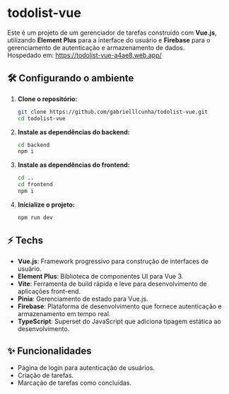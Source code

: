 # todolist-vue

Este é um projeto de um gerenciador de tarefas construído com **Vue.js**, utilizando **Element Plus** para a interface do usuário e **Firebase** para o gerenciamento de autenticação e armazenamento de dados. 
<br/>
Hospedado em: https://todolist-vue-a4ae8.web.app/

## 🛠️ Configurando o ambiente

1. **Clone o repositório:**

    ```sh
    git clone https://github.com/gabrielllcunha/todolist-vue.git
    cd todolist-vue
    ```
    
2. **Instale as dependências do backend:**
    
    ```sh
    cd backend
    npm i
    ```
3. **Instale as dependências do frontend:**
    
    ```sh
    cd ..
    cd frontend
    npm i
    ```
4. **Inicialize o projeto:**
    
    ```sh
    npm run dev
    ```

## ⚡ Techs
- **Vue.js**: Framework progressivo para construção de interfaces de usuário.
- **Element Plus**: Biblioteca de componentes UI para Vue 3.
- **Vite**: Ferramenta de build rápida e leve para desenvolvimento de aplicações front-end.
- **Pinia**: Gerenciamento de estado para Vue.js.
- **Firebase**: Plataforma de desenvolvimento que fornece autenticação e armazenamento em tempo real.
- **TypeScript**: Superset do JavaScript que adiciona tipagem estática ao desenvolvimento.

## ✨ Funcionalidades

- Página de login para autenticação de usuários.
- Criação de tarefas.
- Marcação de tarefas como concluídas.